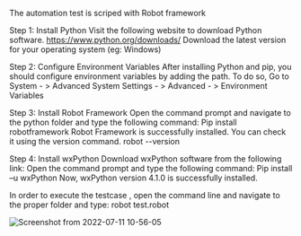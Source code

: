 The automation test is scriped with Robot framework 

Step 1: Install Python
Visit the following website to download Python software.
https://www.python.org/downloads/
Download the latest version for your operating system (eg: Windows)

Step 2: Configure Environment Variables
After installing Python and pip, you should configure environment variables by adding the path. To do so,
Go to System - > Advanced System Settings - > Advanced - > Environment Variables

Step 3: Install Robot Framework
Open the command prompt and navigate to the python folder and type the following command:
Pip install robotframework
Robot Framework is successfully installed. You can check it using the version command.
robot --version

Step 4: Install wxPython
Download wxPython software from the following link:
Open the command prompt and type the following command:
Pip install –u wxPython
Now, wxPython version 4.1.0 is successfully installed.

In order to execute the testcase , open the command line and navigate to the proper folder and type:
robot test.robot


![Screenshot from 2022-07-11 10-56-05](https://user-images.githubusercontent.com/25046502/178185732-6989b9b6-34d0-4ae9-b9c9-2f608444680c.png)
